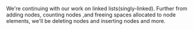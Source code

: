 We're continuing with our work on linked lists(singly-linked).
Further from adding nodes, counting nodes ,and freeing spaces allocated
to node elements, we'll be deleting nodes and inserting nodes and more.
